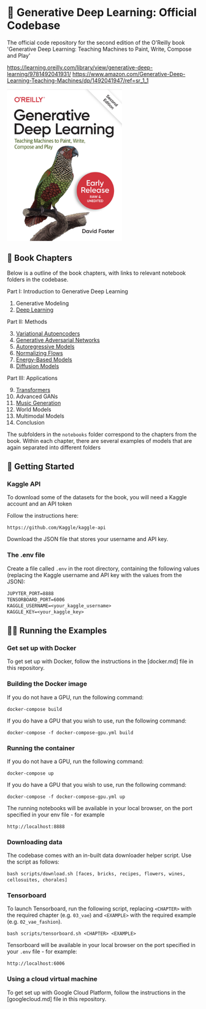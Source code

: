 # 🦜 Generative Deep Learning: Official Codebase

The official code repository for the second edition of the O'Reilly book 'Generative Deep Learning: Teaching Machines to Paint, Write, Compose and Play'

https://learning.oreilly.com/library/view/generative-deep-learning/9781492041931/
https://www.amazon.com/Generative-Deep-Learning-Teaching-Machines/dp/1492041947/ref=sr_1_1

<img src="assets/book_cover.png" width="300px">

## 📖 Book Chapters

Below is a outline of the book chapters, with links to relevant notebook folders in the codebase.

Part I: Introduction to Generative Deep Learning

1. Generative Modeling
2. [Deep Learning](./notebooks/02_deeplearning/)

Part II: Methods

3. [Variational Autoencoders](./notebooks/03_vae/)
4. [Generative Adversarial Networks](./notebooks/04_gan/)
5. [Autoregressive Models](./notebooks/05_autoregressive/)
6. [Normalizing Flows](./notebooks/06_normflow/)
7. [Energy-Based Models](./notebooks/07_ebm/)
8. [Diffusion Models](./notebooks/08_diffusion/)

Part III: Applications

9. [Transformers](./notebooks/09_transformer/)
10. Advanced GANs
11. [Music Generation](./notebooks/11_music/)
12. World Models
13. Multimodal Models
14. Conclusion

The subfolders in the `notebooks` folder correspond to the chapters from the book.
Within each chapter, there are several examples of models that are again separated into different folders

## 🚀 Getting Started

### Kaggle API

To download some of the datasets for the book, you will need a Kaggle account and an API token

Follow the instructions here:
```
https://github.com/Kaggle/kaggle-api
```

Download the JSON file that stores your username and API key.

### The .env file

Create a file called `.env` in the root directory, containing the following values (replacing the Kaggle username and API key with the values from the JSON):

```
JUPYTER_PORT=8888
TENSORBOARD_PORT=6006
KAGGLE_USERNAME=<your_kaggle_username>
KAGGLE_KEY=<your_kaggle_key>
```

## 🏃‍♀️ Running the Examples

### Get set up with Docker

To get set up with Docker, follow the instructions in the [docker.md] file in this repository.

### Building the Docker image

If you do not have a GPU, run the following command:

```
docker-compose build
```

If you do have a GPU that you wish to use, run the following command:

```
docker-compose -f docker-compose-gpu.yml build
```

### Running the container

If you do not have a GPU, run the following command:

```
docker-compose up
```

If you do have a GPU that you wish to use, run the following command:

```
docker-compose -f docker-compose-gpu.yml up
```

The running notebooks will be available in your local browser, on the port specified in your env file - for example

```
http://localhost:8888
```

### Downloading data

The codebase comes with an in-built data downloader helper script. Use the script as follows:

```
bash scripts/download.sh [faces, bricks, recipes, flowers, wines, cellosuites, chorales]
```

### Tensorboard

To launch Tensorboard, run the following script, replacing `<CHAPTER>` with the required chapter (e.g. `03_vae`) and `<EXAMPLE>` with the required example (e.g. `02_vae_fashion`).

```
bash scripts/tensorboard.sh <CHAPTER> <EXAMPLE>
```

Tensorboard will be available in your local browser on the port specified in your `.env` file - for example:
```
http://localhost:6006
```

### Using a cloud virtual machine

To get set up with Google Cloud Platform, follow the instructions in the [googlecloud.md] file in this repository.



